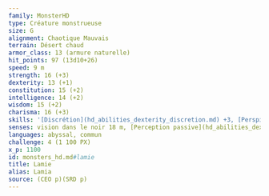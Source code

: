 ```yaml
---
family: MonsterHD
type: Créature monstrueuse
size: G
alignment: Chaotique Mauvais
terrain: Désert chaud
armor_class: 13 (armure naturelle)
hit_points: 97 (13d10+26)
speed: 9 m
strength: 16 (+3)
dexterity: 13 (+1)
constitution: 15 (+2)
intelligence: 14 (+2)
wisdom: 15 (+2)
charisma: 16 (+3)
skills: '[Discrétion](hd_abilities_dexterity_discretion.md) +3, [Perspicacité](hd_abilities_wisdom_perspicacite.md) +4, [Supercherie](hd_abilities_charisma_supercherie.md) +7'
senses: vision dans le noir 18 m, [Perception passive](hd_abilities_dexterity_perception_passive.md) 12
languages: abyssal, commun
challenge: 4 (1 100 PX)
x_p: 1100
id: monsters_hd.md#lamie
title: Lamie
alias: Lamia
source: (CEO p)(SRD p)
---
```


